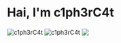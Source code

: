# Hai, I'm c1ph3rC4t
<img align="center" src="https://github-readme-stats.vercel.app/api/top-langs/?username=c1ph3rC4t&show_icons=true&layout=compact&theme=nord&hide_border=true&locale=en&custom_title=Most%20Used" alt="c1ph3rC4t" />  
<img align="center" src="https://github-readme-stats.vercel.app/api?username=c1ph3rC4t&show_icons=true&theme=nord&hide_border=true&locale=en&custom_title=Other%20stats" alt="c1ph3rC4t" />  
<a href="https://discord.com/users/1237141750661775363">
<img align="center" src="https://lanyard-profile-readme.vercel.app/api/1237141750661775363?theme=dark&bg=2E3440&borderRadius=6px&animated=true&showDisplayName=true&hideDecoration=false&hideBadges=true&hideProfile=false&hideStatus=false&hideSpotify=true" />
</a>  
